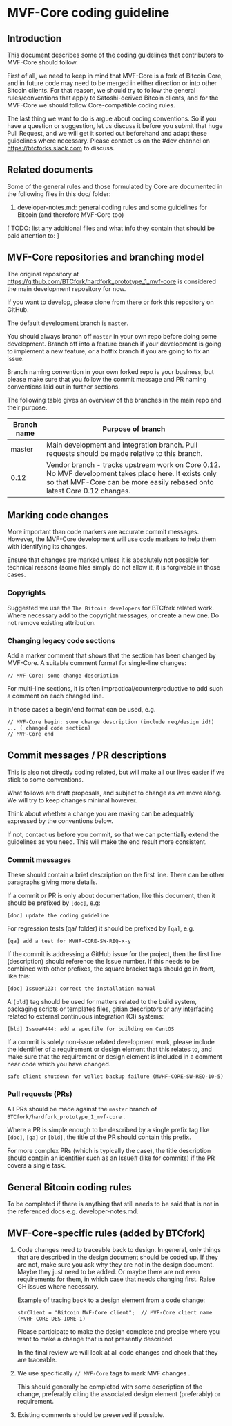 # MVF-Core coding guideline

## Introduction

This document describes some of the coding guidelines that contributors to
MVF-Core should follow.

First of all, we need to keep in mind that MVF-Core is a fork of Bitcoin
Core, and in future code may need to be merged in either direction or into
other Bitcoin clients.
For that reason, we should try to follow the general rules/conventions
that apply to Satoshi-derived Bitcoin clients, and for the MVF-Core we should
follow Core-compatible coding rules.

The last thing we want to do is argue about coding conventions. So if you
have a question or suggestion, let us discuss it before you submit that
huge Pull Request, and we will get it sorted out beforehand and adapt
these guidelines where necessary. Please contact us on the #dev channel on
<https://btcforks.slack.com> to discuss.


## Related documents

Some of the general rules and those formulated by Core are documented in the
following files in this doc/ folder:

1. developer-notes.md: general coding rules and some guidelines for
   Bitcoin (and therefore MVF-Core too)

[ TODO: list any additional files and what info they contain that should
be paid attention to: ]


## MVF-Core repositories and branching model

The original repository at <https://github.com/BTCfork/hardfork_prototype_1_mvf-core>
is considered the main development repository for now.

If you want to develop, please clone from there or fork this repository
on GitHub.

The default development branch is `master`.

You should always branch off `master` in your own repo before doing some
development. Branch off into a feature branch if your development is
going to implement a new feature, or a hotfix branch if you are going to
fix an issue.

Branch naming convention in your own forked repo is your business,
but please make sure that you follow the commit message and PR naming
conventions laid out in further sections.

The following table gives an overview of the branches in the main repo
and their purpose.


| Branch name  | Purpose of branch                                     |
| ------------ |------------------------------------------------------ |
| master       | Main development and integration branch. Pull requests should be made relative to this branch. |
| 0.12         | Vendor branch - tracks upstream work on Core 0.12. No MVF development takes place here. It exists only so that MVF-Core can be more easily rebased onto latest Core 0.12 changes. |


## Marking code changes

More important than code markers are accurate commit messages.
However, the MVF-Core development will use code markers to help them
with identifying its changes.

Ensure that changes are marked unless it is absolutely not possible
for technical reasons (some files simply do not allow it, it is
forgivable in those cases.


### Copyrights

Suggested we use the `The Bitcoin developers` for BTCfork related work.
Where necessary add to the copyright messages, or create a new one.
Do not remove existing attribution.


### Changing legacy code sections

Add a marker comment that shows that the section has been changed by MVF-Core.
A suitable comment format for single-line changes:

    // MVF-Core: some change description

For multi-line sections, it is often impractical/counterproductive to add
such a comment on each changed line.

In those cases a begin/end format can be used, e.g.

    // MVF-Core begin: some change description (include req/design id!)
    ... ( changed code section)
    // MVF-Core end


## Commit messages / PR descriptions

This is also not directly coding related, but will make all our lives
easier if we stick to some conventions.

What follows are draft proposals, and subject to change as we move along.
We will try to keep changes minimal however.

Think about whether a change you are making can be adequately expressed
by the conventions below.

If not, contact us before you commit, so that we can potentially extend
the guidelines as you need. This will make the end result more consistent.


### Commit messages

These should contain a brief description on the first line.
There can be other paragraphs giving more details.

If a commit or PR is only about documentation, like this document, then
it should be prefixed by `[doc]`, e.g:

    [doc] update the coding guideline

For regression tests (qa/ folder) it should be prefixed by `[qa]`, e.g.

    [qa] add a test for MVHF-CORE-SW-REQ-x-y

If the commit is addressing a GitHub issue for the project,
then the first line (description) should reference the Issue number. If
this needs to be combined with other prefixes, the square bracket tags
should go in front, like this:

    [doc] Issue#123: correct the installation manual

A `[bld]` tag should be used for matters related to the build system,
packaging scripts or templates files, gitian descriptors or any
interfacing related to external continuous integration (CI) systems:

    [bld] Issue#444: add a specfile for building on CentOS

If a commit is solely non-issue related development work, please include
the identifier of a requirement or design element that this relates to,
and make sure that the requirement or design element is included in
a comment near code which you have changed.

    safe client shutdown for wallet backup failure (MVHF-CORE-SW-REQ-10-5)


### Pull requests (PRs)

All PRs should be made against the `master` branch of `BTCfork/hardfork_prototype_1_mvf-core` .

Where a PR is simple enough to be described by a single prefix tag like
`[doc]`, `[qa]` or `[bld]`, the title of the PR should contain this prefix.

For more complex PRs (which is typically the case), the title description
should contain an identifier such as an Issue# (like for commits) if the
PR covers a single task.


## General Bitcoin coding rules

To be completed if there is anything that still needs to be said that is
not in the referenced docs e.g. developer-notes.md.



## MVF-Core-specific rules (added by BTCfork)

1. Code changes need to traceable back to design. In general, only things
   that are described in the design document should be coded up. If they
   are not, make sure you ask why they are not in the design document.
   Maybe they just need to be added. Or maybe there are not even
   requirements for them, in which case that needs changing first.
   Raise GH issues where necessary.

   Example of tracing back to a design element from a code change:

   `strClient = "Bitcoin MVF-Core client";  // MVF-Core client name (MVHF-CORE-DES-IDME-1)`

   Please participate to make the design complete and precise where you
   want to make a change that is not presently described.

   In the final review we will look at all code changes and check that
   they are traceable.

2. We use specifically `// MVF-Core` tags to mark MVF changes .

   This should generally be completed with some description of the change,
   preferably citing the associated design element (preferably) or requirement.

3. Existing comments should be preserved if possible.

